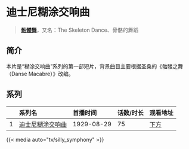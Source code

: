 # 迪士尼糊涂交响曲


> <u>**[骷髅舞](http://bgm.tv/subject/136879)**</u>，又名：The Skeleton Dance、骨骼的舞蹈

## 简介


本片是“糊涂交响曲”系列的第一部短片，背景曲目主要根据圣桑的《骷髅之舞（Danse Macabre）》改编。





## 系列

|     |   系列名   |   首播时间  | 话数/时长  | 观看地址 |
|:---  |:------    |:----      |:---       |:---  |
| 1 |[迪士尼糊涂交响曲](https://bgm.tv/subject/136879)| 1929-08-29 | 75 | [下方](#id-1)  |


{{< media auto="tv/silly_symphony" >}}
